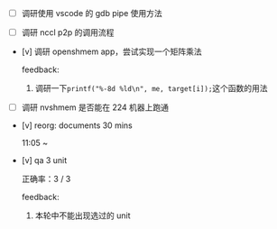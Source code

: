 * [ ] 调研使用 vscode 的 gdb pipe 使用方法

* [ ] 调研 nccl p2p 的调用流程

* [v] 调研 openshmem app，尝试实现一个矩阵乘法

    feedback:

    1. 调研一下`printf("%-8d %ld\n", me, target[i]);`这个函数的用法

* [ ] 调研 nvshmem 是否能在 224 机器上跑通

* [v] reorg: documents 30 mins

    11:05 ~ 

* [v] qa 3 unit

    正确率：3 / 3

    feedback:

    1. 本轮中不能出现选过的 unit